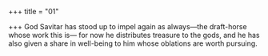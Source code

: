+++
title = "01"

+++
God Savitar has stood up to impel again as always—the draft-horse  whose work this is— for now he distributes treasure to the gods, and he has also given a
share in well-being to him whose oblations are worth pursuing.